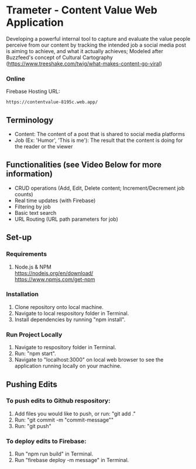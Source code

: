 # Trameter - Content Value Web Application
Developing a powerful internal tool to capture and evaluate the value people perceive from our content by tracking the intended job a social media post is aiming to achieve, and what it actually achieves; Modeled after Buzzfeed's concept of Cultural Cartography (https://www.treeshake.com/twig/what-makes-content-go-viral)

### Online
Firebase Hosting URL:
```
https://contentvalue-8195c.web.app/
```
## Terminology
* Content: The content of a post that is shared to social media platforms
* Job (Ex: 'Humor', 'This is me'): The result that the content is doing for the reader or the viewer 

## Functionalities (see Video Below for more information)
* CRUD operations (Add, Edit, Delete content; Increment/Decrement job counts)
* Real time updates (with Firebase)
* Filtering by job
* Basic text search
* URL Routing (URL path parameters for job)
## Set-up

### Requirements
1. Node.js & NPM <br>
https://nodejs.org/en/download/ <br> 
https://www.npmjs.com/get-npm

### Installation
1. Clone repository onto local machine.
2. Navigate to local respository folder in Terminal.
3. Install dependencies by running  "npm install".

### Run Project Locally
1. Navigate to respository folder in Terminal.
2. Run: "npm start". 
3. Navigate to "localhost:3000" on local web browser to see the application running locally on your machine.

## Pushing Edits

### To push edits to Github respository: 
1. Add files you would like to push, or run: "git add ."
2. Run: "git commit -m "commit-message""
3. Run: "git push"

### To deploy edits to Firebase:
1. Run "npm run build" in Terminal. 
2. Run "firebase deploy -m message" in Terminal.
